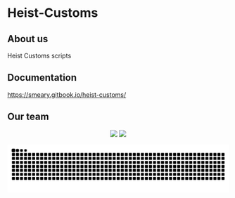 # Heist-Customs


## About us
Heist Customs scripts

## Documentation
https://smeary.gitbook.io/heist-customs/

## Our team
<div align="center">


<div align="center">
  <img width="50%" src="https://github-readme-stats.vercel.app/api?username=Smeary89&layout=compact&theme=react&hide_border=true&show_icons=true"/></a>
<img width="50%" src="https://github-readme-stats.vercel.app/api?username=GurumiHeist&layout=compact&theme=react&hide_border=true&show_icons=true"/></a>

</div>

<p align="center">
<img src="https://github.com/VishwaGauravIn/VishwaGauravIn/blob/output/github-contribution-grid-snake.svg">
</p>
